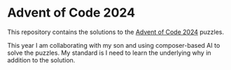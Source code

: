 # Advent of Code 2024

This repository contains the solutions to the [Advent of Code 2024](https://adventofcode.com/2024) puzzles.

This year I am collaborating with my son and using composer-based AI to solve the puzzles. My standard is I need to learn the underlying why in addition to the solution. 